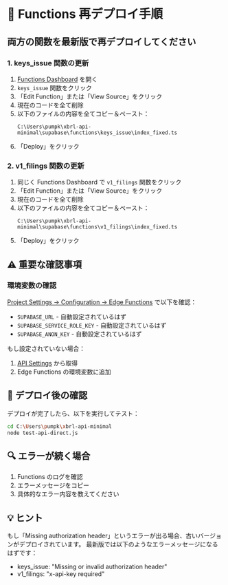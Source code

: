 # 🚀 Functions 再デプロイ手順

## 両方の関数を最新版で再デプロイしてください

### 1. keys_issue 関数の更新

1. [Functions Dashboard](https://supabase.com/dashboard/project/wpwqxhyiglbtlaimrjrx/functions) を開く
2. `keys_issue` 関数をクリック
3. 「Edit Function」または「View Source」をクリック
4. 現在のコードを全て削除
5. 以下のファイルの内容を全てコピー＆ペースト：
   ```
   C:\Users\pumpk\xbrl-api-minimal\supabase\functions\keys_issue\index_fixed.ts
   ```
6. 「Deploy」をクリック

### 2. v1_filings 関数の更新

1. 同じく Functions Dashboard で `v1_filings` 関数をクリック
2. 「Edit Function」または「View Source」をクリック
3. 現在のコードを全て削除
4. 以下のファイルの内容を全てコピー＆ペースト：
   ```
   C:\Users\pumpk\xbrl-api-minimal\supabase\functions\v1_filings\index_fixed.ts
   ```
5. 「Deploy」をクリック

## ⚠️ 重要な確認事項

### 環境変数の確認
[Project Settings → Configuration → Edge Functions](https://supabase.com/dashboard/project/wpwqxhyiglbtlaimrjrx/settings/functions) で以下を確認：

- `SUPABASE_URL` - 自動設定されているはず
- `SUPABASE_SERVICE_ROLE_KEY` - 自動設定されているはず
- `SUPABASE_ANON_KEY` - 自動設定されているはず

もし設定されていない場合：
1. [API Settings](https://supabase.com/dashboard/project/wpwqxhyiglbtlaimrjrx/settings/api) から取得
2. Edge Functions の環境変数に追加

## 📝 デプロイ後の確認

デプロイが完了したら、以下を実行してテスト：

```bash
cd C:\Users\pumpk\xbrl-api-minimal
node test-api-direct.js
```

## 🔍 エラーが続く場合

1. Functions のログを確認
2. エラーメッセージをコピー
3. 具体的なエラー内容を教えてください

## 💡 ヒント

もし「Missing authorization header」というエラーが出る場合、古いバージョンがデプロイされています。
最新版では以下のようなエラーメッセージになるはずです：
- keys_issue: "Missing or invalid authorization header"
- v1_filings: "x-api-key required"